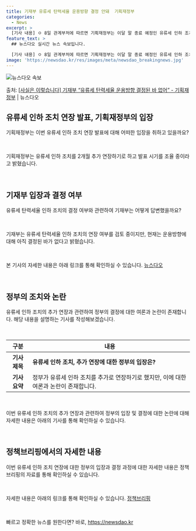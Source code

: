 ```yaml
---
title: 기재부 유류세 탄력세율 운용방향 결정 안돼  기획재정부
categories:
  - News
excerpt: >
  [기사 내용] ㅇ 8일 관계부처에 따르면 기획재정부는 이달 말 종료 예정인 유류세 인하 조치를 2개월 추가 …
feature_text: >
  ## 뉴스다오 실시간 뉴스 속보입니다.

  [기사 내용] ㅇ 8일 관계부처에 따르면 기획재정부는 이달 말 종료 예정인 유류세 인하 조치를 2개월 추가 …
image: 'https://newsdao.kr/res/images/meta/newsdao_breakingnews.jpg'
---
```


![뉴스다오 속보](https://newsdao.kr/res/images/meta/newsdao_breakingnews.jpg)

<p>출처: <a href="https://newsdao.kr/3564" rel="dofollow">[사실은 이렇습니다] 기재부 “유류세 탄력세율 운용방향 결정된 바 없어” - 기획재정부</a> | 뉴스다오</p>

<h2 data-ke-size="size26">유류세 인하 조치 연장 발표, 기획재정부의 입장</h2>
기획재정부는 이번 유류세 인하 조치 연장 발표에 대해 어떠한 입장을 취하고 있을까요?

<p data-ke-size="size16">&nbsp;</p>

기획재정부는 유류세 인하 조치를 2개월 추가 연장하기로 하고 발표 시기를 조율 중이라고 밝혔습니다.

<p data-ke-size="size16">&nbsp;</p>

<h2 data-ke-size="size26">기재부 입장과 결정 여부</h2>
유류세 탄력세율 인하 조치의 결정 여부와 관련하여 기재부는 어떻게 답변했을까요?

<p data-ke-size="size16">&nbsp;</p>

기재부는 유류세 탄력세율 인하 조치의 연장 여부를 검토 중이지만, 현재는 운용방향에 대해 아직 결정된 바가 없다고 밝혔습니다.

<p data-ke-size="size16">&nbsp;</p>

본 기사의 자세한 내용은 아래 링크를 통해 확인하실 수 있습니다. <a href="https://newsdao.kr/3564">뉴스다오</a>

<p data-ke-size="size16">&nbsp;</p>

<h2 data-ke-size="size26">정부의 조치와 논란</h2>
유류세 인하 조치의 추가 연장과 관련하여 정부의 결정에 대한 여론과 논란이 존재합니다. 해당 내용을 설명하는 기사를 작성해보겠습니다.

<p data-ke-size="size16">&nbsp;</p>

<table>
<thead>
<tr>
<th>구분</th>
<th>내용</th>
</tr>
</thead>
<tbody>
<tr>
<td style="text-align: center; height: 17px;"><b>기사 제목</b></td>
<td><b>유류세 인하 조치, 추가 연장에 대한 정부의 입장은?</b></td>
</tr>
<tr>
<td style="text-align: center; height: 17px;"><b>기사 요약</b></td>
<td>정부가 유류세 인하 조치를 추가로 연장하기로 했지만, 이에 대한 여론과 논란이 존재합니다.</td>
</tr>
</tbody>
</table>

<p data-ke-size="size16">&nbsp;</p>

이번 유류세 인하 조치의 추가 연장과 관련하여 정부의 입장 및 결정에 대한 논란에 대해 자세한 내용은 아래의 기사를 통해 확인하실 수 있습니다. 

<p data-ke-size="size16">&nbsp;</p>

<h2 data-ke-size="size26">정책브리핑에서의 자세한 내용</h2>
이번 유류세 인하 조치 연장에 대한 정부의 입장과 결정 과정에 대한 자세한 내용은 정책브리핑의 자료를 통해 확인하실 수 있습니다.

<p data-ke-size="size16">&nbsp;</p>

자세한 내용은 아래의 링크를 통해 확인하실 수 있습니다. <a href="www.korea.kr">정책브리핑</a>

<p data-ke-size="size16">&nbsp;</p> 

빠르고 정확한 뉴스를 원한다면? 바로, <a href="https://newsdao.kr" rel="dofollow">https://newsdao.kr</a>


